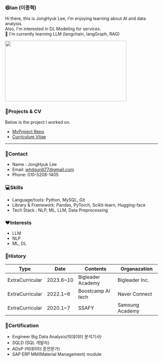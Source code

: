 
### 😄Ian (이종혁)
Hi there, this is JongHyuk Lee, I'm enjoying learning about AI and data analysis.  
Also, I'm interested in DL Modeling for services.  
🌱 I'm currently learning LLM (langchain, langGraph, RAG)

<a href="https://github.com/devxb/gitanimals">
  <img src="https://render.gitanimals.org/lines/{JHyuk2}?pet-id=1" width="400" height="200" float='right'/>
</a>


### 🔽Projects & CV
Below is the project I worked on.
- [MyProject Repo](https://github.com/JHyuk2/MyProjects)
- [Curriculum Vitae](https://github.com/JHyuk2/html-resume/blob/master/JongHyeok_CV_2024.pdf)
---

### 👀Contact
- Name : JongHyuk Lee
- Email: whdgurdl77@gmail.com
- Phone: 010-5208-1405

### 💻Skills
- Language/tools: Python, MySQL, Git
- Library & Framework: Pandas, PyTorch, Scikit-learn, Hugging-face
- Tech Stack : NLP, ML, LLM, Data Preprocessing

### ❤️Interests
- LLM
- NLP
- ML, DL

### 🏃History
|Type|Date|Contents|Organazation|
|---------------|--------|-----------|------------|
|ExtraCurricular|2023.6~10|Bigleader Academy|Bigleader Inc.|
|ExtraCurricular|2022.1~6|Boostcamp AI tech|Naver Connect|
|ExtraCurricular|2020.1~7|SSAFY|Samsung Academy|

### 🏅Certification
- Engineer Big Data Analysis(빅데이터 분석기사)
- SQLD (SQL 개발자)
- ADsP (빅데이터 준전문가)
- SAP ERP MM(Material Management) module



<!--
**JHyuk2/JHyuk2** is a ✨ _special_ ✨ repository because its `README.md` (this file) appears on your GitHub profile.

Here are some ideas to get you started:

- 🔭 I’m currently working on ...
- 🌱 I’m currently learning ...
- 👯 I’m looking to collaborate on ...
- 🤔 I’m looking for help with ...
- 💬 Ask me about ...
- 📫 How to reach me: ...
- 😄 Pronouns: ...
- ⚡ Fun fact: ...
-->
